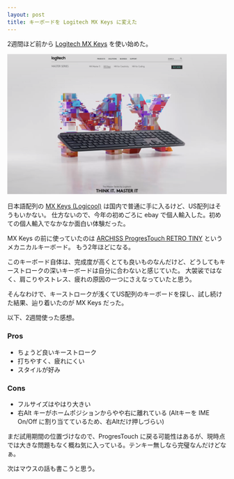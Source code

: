 ```yaml
---
layout: post
title: キーボードを Logitech MX Keys に変えた
---
```


2週間ほど前から [Logitech MX Keys](https://www.logitech.com/en-us/product/mx-keys-wireless-keyboard) を使い始めた。

![](/images/2020-05-16-mx-keys.png)

日本語配列の [MX Keys (Logicool)](https://www.logicool.co.jp/ja-jp/product/mx-keys-wireless-keyboard) は国内で普通に手に入るけど、US配列はそうもいかない。
仕方ないので、今年の初めごろに ebay で個人輸入した。初めての個人輸入でなかなか面白い体験だった。

MX Keys の前に使っていたのは [ARCHISS ProgresTouch RETRO TINY](https://www.archisite.co.jp/products/archiss/progres-touch/retro-tiny-en/) というメカニカルキーボード。
もう2年ほどになる。

このキーボード自体は、完成度が高くとても良いものなんだけど、どうしてもキーストロークの深いキーボードは自分に合わないと感じていた。
大袈裟ではなく、肩こりやストレス、疲れの原因の一つにさえなっていたと思う。

そんなわけで、キーストロークが浅くてUS配列のキーボードを探し、試し続けた結果、辿り着いたのが MX Keys だった。

以下、2週間使った感想。

### Pros

- ちょうど良いキーストローク
- 打ちやすく、疲れにくい
- スタイルが好み

### Cons

- フルサイズはやはり大きい
- 右Alt キーがホームポジションからやや右に離れている (Altキーを IME On/Off に割り当てているため、右Altだけ押しづらい)

まだ試用期間の位置づけなので、ProgresTouch に戻る可能性はあるが、現時点では大きな問題もなく概ね気に入っている。テンキー無しなら完璧なんだけどなぁ。

次はマウスの話も書こうと思う。
